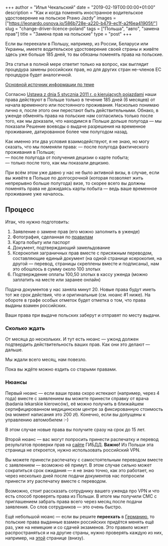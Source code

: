 +++
author = "Илья Чекальский"
date = "2019-02-19T00:00:00+01:00"
description = "Как и когда поменять иностранное водительское удостоверение на польское Prawo Jazdy"
images = ["https://leonardo.osnova.io/586b728e-a220-b479-ec1f-a2f6ea41905f/"]
slug = "change-driver-licence-poland"
tags = ["Польша", "авто", "замена прав"]
title = "Замена прав на польские"
type = "post"
+++

Если вы переехали в Польшу, например, из России, Беларуси или Украины, имеете водительское удостоверение своей страны и живёте здесь уже больше 185 дней, то вы обязаны поменять права на польские.

Эта статья в полной мере ответит только на вопрос, как выглядит процедура замены российских прав, но для других стран не-членов ЕС процедура будет аналогичной.

[Основной источник информации по теме](https://obywatel.gov.pl/kierowcy-i-pojazdy/wymien-zagraniczne-prawo-jazdy-na-polskie)

Согласно [Ustawa z dnia 5 stycznia 2011 r. o kierujących pojazdami](http://prawo.sejm.gov.pl/isap.nsf/DocDetails.xsp?id=WDU20110300151) наши права действуют в Польше только в течение 185 дней (6 месяцев) от начала временного или постоянного проживания. Насколько понимаю лично я, после этого они перестают быть действительными. Обнако, в уженде обменять права на польские нам согласились только после того, как мы доказали, что находимся в Польше дольше полугода — мы показали Решение воеводы о выдаче разрешения на временное проживание, датированное более чем полугодом назад.

Как именно эти два условия взаимодействуют, я не знаю, но могу сказать, что мы поменяли права:
— после полугода фактического проживания в Польше;  
— после полугода от получения децизии о карте побыта;  
— только после того, как мы показали децизию.

При всём этом уже давно у нас не было активной визы, в случае, если вы живёте в Польше по долгосрочной (которая позволяет жить непрерывно больше полугода) визе, то скорее всего вы должны поменять права не дожидаясь карты побыта — ведь ваше временное проживание уже началось.

## Процесс

Итак, что нужно подготовить:

1. Заявление о замене прав (его можно заполнить в уженде)
2. Фотография, сделанная по [правилам](https://obywatel.gov.pl/kierowcy-i-pojazdy/zdjecie-do-prawa-jazdy)
3. Карта побыту или паспорт
4. Документ, подтверждающий замельдование
5. Ксерокопия заграничных прав вместе с присяжным переводом, составляющие единый документ (на одной странице ксерокопия, на другой — перевод, страницы скреплены вместе и подписаны), нам это обошлось в сумму около 100 злотых
6. Подтверждение оплаты 100,50 злотых в кассу уженда (можно заплатить на месте или заранее онлайн)

Подача документов у нас заняла минут 20. Новые права будут иметь тот же срок действия, что и оригинальные (см. нюанс #1 ниже). На обороте в графе особых отметок будет отметка о том, что права выданы взамен российских.

Ваши права при выдаче польских заберут и отправят по месту выдачи.

### Сколько ждать

От месяца до нескольких. И тут есть нюанс — ужонд должен подтвердить действительность ваших прав. Как они это делают — дальше.

Мы ждали всего месяц, нам повезло.

Пока вы ждёте можно ездить со старыми правами.

### Нюансы

Первый нюанс — если ваши права скоро истекают (например, через 4 года) вместе с заявлением вы можете принести справку от врача (badania lekarskie kierowców), её можно получить в ближайшем сертифицированном медицинском центре за фиксированную стоимость (на момент написания это 200 zł). Конечно, если вы допущены к управлению автомобилем :-)

В этом случае новые права вы получите сразу на срок до 15 лет.

Второй нюанс — вас могут попросить принести распечатку и перевод результатов проверки прав на [сайте](https://xn--90adear.xn--p1ai/check/driver) ГИБДД. **Важно!** Из Польши эта страница не откроется, нужно использовать российский VPN.

Вы можете принести распечатку с самостоятельным переводом вместе с заявлением — возможно её примут. В этом случае сильно может сократиться срок ожидания — я не знаю точно, как это работает, но через несколько дней после подачи документов нас попросили принести эту распечатку вместе с переводом.

Возможно, стоит рассказать сотруднику вашего уженда про VPN и что есть способ проверять права из Польши. В итоге мы получили СМС с приглашением забрать права всего через месяц после подачи заявления. Со слов сотрудников — это очень быстро.

Ещё небольшой нюанс — если вы решите **переехать** в [Германию](https://europa.eu/youreurope/citizens/vehicles/driving-licence/driving-licence-recognition-validity/germany/index_en.htm), то польские права выданные взамен российских придётся менять ещё раз, уже на немецкие и со сдачей экзаменов. Это правило может распространяться и на другие страны, нужно проверять каждую из них, например, на [этой](https://europa.eu/youreurope/citizens/vehicles/driving-licence/driving-licence-recognition-validity/index_en.htm) странице (внизу).
